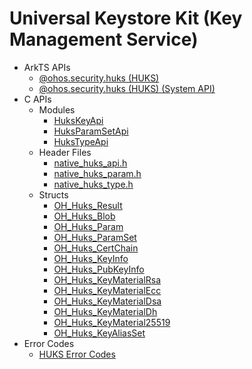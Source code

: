# Universal Keystore Kit (Key Management Service)

- ArkTS APIs<!--universal-keystore-arkts-->
  - [@ohos.security.huks (HUKS)](js-apis-huks.md)
  <!--Del-->
  - [@ohos.security.huks (HUKS) (System API)](js-apis-huks-sys.md)
  <!--DelEnd-->
- C APIs<!--universal-keystore-c-->
  - Modules<!--universal-keystore-module-->
    - [HuksKeyApi](capi-hukskeyapi.md)
    - [HuksParamSetApi](capi-huksparamsetapi.md)
    - [HuksTypeApi](capi-hukstypeapi.md)
  - Header Files<!--universal-keystore-headerfile-->
    - [native_huks_api.h](capi-native-huks-api-h.md)
    - [native_huks_param.h](capi-native-huks-param-h.md)
    - [native_huks_type.h](capi-native-huks-type-h.md)
  - Structs<!--universal-keystore-struct-->
    - [OH_Huks_Result](capi-hukstypeapi-oh-huks-result.md)
    - [OH_Huks_Blob](capi-hukstypeapi-oh-huks-blob.md)
    - [OH_Huks_Param](capi-hukstypeapi-oh-huks-param.md)
    - [OH_Huks_ParamSet](capi-hukstypeapi-oh-huks-paramset.md)
    - [OH_Huks_CertChain](capi-hukstypeapi-oh-huks-certchain.md)
    - [OH_Huks_KeyInfo](capi-hukstypeapi-oh-huks-keyinfo.md)
    - [OH_Huks_PubKeyInfo](capi-hukstypeapi-oh-huks-pubkeyinfo.md)
    - [OH_Huks_KeyMaterialRsa](capi-hukstypeapi-oh-huks-keymaterialrsa.md)
    - [OH_Huks_KeyMaterialEcc](capi-hukstypeapi-oh-huks-keymaterialecc.md)
    - [OH_Huks_KeyMaterialDsa](capi-hukstypeapi-oh-huks-keymaterialdsa.md)
    - [OH_Huks_KeyMaterialDh](capi-hukstypeapi-oh-huks-keymaterialdh.md)
    - [OH_Huks_KeyMaterial25519](capi-hukstypeapi-oh-huks-keymaterial25519.md)
    - [OH_Huks_KeyAliasSet](capi-hukstypeapi-oh-huks-keyaliasset.md)
- Error Codes<!--universal-keystore-arkts-errcode-->
  - [HUKS Error Codes](errorcode-huks.md)
